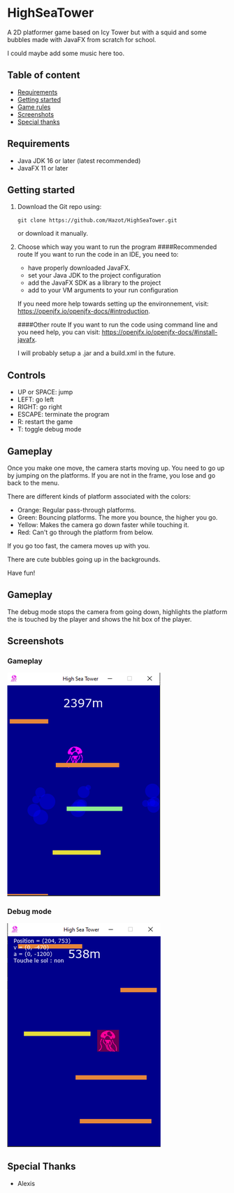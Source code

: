 # HighSeaTower

A 2D platformer game based on Icy Tower but with a squid and some bubbles made 
with JavaFX from scratch for school.

I could maybe add some music here too.

## Table of content

- [Requirements](#requirements)
- [Getting started](#getting-started)
- [Game rules](#game-rules)
- [Screenshots](#screenshots)
- [Special thanks](#special-thanks)

## Requirements

- Java JDK 16 or later (latest recommended)
- JavaFX 11 or later

## Getting started

1. Download the Git repo using:

    ```
    git clone https://github.com/Hazot/HighSeaTower.git
    ```
   or download it manually.


3. Choose which way you want to run the program
   ####Recommended route
   If you want to run the code in an IDE, you need to:

    - have properly downloaded JavaFX.
    - set your Java JDK to the project configuration
    - add the JavaFX SDK as a library to the project
    - add to your VM arguments to your run configuration

   If you need more help towards setting up the environnement, visit: https://openjfx.io/openjfx-docs/#introduction.

   ####Other route
   If you want to run the code using command line and you need help, you can visit:
   https://openjfx.io/openjfx-docs/#install-javafx.

   I will probably setup a .jar and a build.xml in the future.

## Controls

- UP or SPACE: jump
- LEFT: go left
- RIGHT: go right
- ESCAPE: terminate the program
- R: restart the game
- T: toggle debug mode

## Gameplay

Once you make one move, the camera starts moving up. You need to go up by jumping on the platforms.
If you are not in the frame, you lose and go back to the menu.

There are different kinds of platform associated with the colors:
- Orange: Regular pass-through platforms.
- Green: Bouncing platforms. The more you bounce, the higher you go.
- Yellow: Makes the camera go down faster while touching it.
- Red: Can't go through the platform from below.

If you go too fast, the camera moves up with you.

There are cute bubbles going up in the backgrounds.

Have fun!

## Gameplay

The debug mode stops the camera from going down, highlights the platform the is touched by the player and
shows the hit box of the player.

## Screenshots

### Gameplay
![Gameplay](gameplay.png)

### Debug mode
![Debug mode](debug.png)

## Special Thanks
- Alexis
